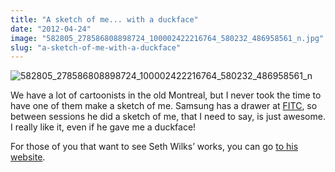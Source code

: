 ```yaml
---
title: "A sketch of me... with a duckface"
date: "2012-04-24"
image: "582805_278586808898724_100002422216764_580232_486958561_n.jpg"
slug: "a-sketch-of-me-with-a-duckface"
---
```


![](images/582805_278586808898724_100002422216764_580232_486958561_n.jpg "582805_278586808898724_100002422216764_580232_486958561_n")

We have a lot of cartoonists in the old Montreal, but I never took the time to have one of them make a sketch of me. Samsung has a drawer at [FITC](https://www.fitc.ca), so between sessions he did a sketch of me, that I need to say, is just awesome. I really like it, even if he gave me a duckface!

For those of you that want to see Seth Wilks’ works, you can go [to his website](https://sethwilks.weebly.com/).
